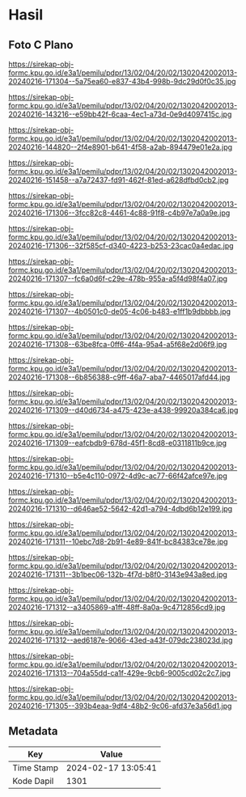 # Hasil

## Foto C Plano

https://sirekap-obj-formc.kpu.go.id/e3a1/pemilu/pdpr/13/02/04/20/02/1302042002013-20240216-171304--5a75ea60-e837-43b4-998b-9dc29d0f0c35.jpg

https://sirekap-obj-formc.kpu.go.id/e3a1/pemilu/pdpr/13/02/04/20/02/1302042002013-20240216-143216--e59bb42f-6caa-4ec1-a73d-0e9d4097415c.jpg

https://sirekap-obj-formc.kpu.go.id/e3a1/pemilu/pdpr/13/02/04/20/02/1302042002013-20240216-144820--2f4e8901-b641-4f58-a2ab-894479e01e2a.jpg

https://sirekap-obj-formc.kpu.go.id/e3a1/pemilu/pdpr/13/02/04/20/02/1302042002013-20240216-151458--a7a72437-fd91-462f-81ed-a628dfbd0cb2.jpg

https://sirekap-obj-formc.kpu.go.id/e3a1/pemilu/pdpr/13/02/04/20/02/1302042002013-20240216-171306--3fcc82c8-4461-4c88-91f8-c4b97e7a0a9e.jpg

https://sirekap-obj-formc.kpu.go.id/e3a1/pemilu/pdpr/13/02/04/20/02/1302042002013-20240216-171306--32f585cf-d340-4223-b253-23cac0a4edac.jpg

https://sirekap-obj-formc.kpu.go.id/e3a1/pemilu/pdpr/13/02/04/20/02/1302042002013-20240216-171307--fc6a0d6f-c29e-478b-955a-a5f4d98f4a07.jpg

https://sirekap-obj-formc.kpu.go.id/e3a1/pemilu/pdpr/13/02/04/20/02/1302042002013-20240216-171307--4b0501c0-de05-4c06-b483-e1ff1b9dbbbb.jpg

https://sirekap-obj-formc.kpu.go.id/e3a1/pemilu/pdpr/13/02/04/20/02/1302042002013-20240216-171308--63be8fca-0ff6-4f4a-95a4-a5f68e2d06f9.jpg

https://sirekap-obj-formc.kpu.go.id/e3a1/pemilu/pdpr/13/02/04/20/02/1302042002013-20240216-171308--6b856388-c9ff-46a7-aba7-4465017afd44.jpg

https://sirekap-obj-formc.kpu.go.id/e3a1/pemilu/pdpr/13/02/04/20/02/1302042002013-20240216-171309--d40d6734-a475-423e-a438-99920a384ca6.jpg

https://sirekap-obj-formc.kpu.go.id/e3a1/pemilu/pdpr/13/02/04/20/02/1302042002013-20240216-171309--eafcbdb9-678d-45f1-8cd8-e0311811b9ce.jpg

https://sirekap-obj-formc.kpu.go.id/e3a1/pemilu/pdpr/13/02/04/20/02/1302042002013-20240216-171310--b5e4c110-0972-4d9c-ac77-66f42afce97e.jpg

https://sirekap-obj-formc.kpu.go.id/e3a1/pemilu/pdpr/13/02/04/20/02/1302042002013-20240216-171310--d646ae52-5642-42d1-a794-4dbd6b12e199.jpg

https://sirekap-obj-formc.kpu.go.id/e3a1/pemilu/pdpr/13/02/04/20/02/1302042002013-20240216-171311--10ebc7d8-2b91-4e89-841f-bc84383ce78e.jpg

https://sirekap-obj-formc.kpu.go.id/e3a1/pemilu/pdpr/13/02/04/20/02/1302042002013-20240216-171311--3b1bec06-132b-4f7d-b8f0-3143e943a8ed.jpg

https://sirekap-obj-formc.kpu.go.id/e3a1/pemilu/pdpr/13/02/04/20/02/1302042002013-20240216-171312--a3405869-a1ff-48ff-8a0a-9c4712856cd9.jpg

https://sirekap-obj-formc.kpu.go.id/e3a1/pemilu/pdpr/13/02/04/20/02/1302042002013-20240216-171312--aed6187e-9066-43ed-a43f-079dc238023d.jpg

https://sirekap-obj-formc.kpu.go.id/e3a1/pemilu/pdpr/13/02/04/20/02/1302042002013-20240216-171313--704a55dd-ca1f-429e-9cb6-9005cd02c2c7.jpg

https://sirekap-obj-formc.kpu.go.id/e3a1/pemilu/pdpr/13/02/04/20/02/1302042002013-20240216-171305--393b4eaa-9df4-48b2-9c06-afd37e3a56d1.jpg


## Metadata

| Key        | Value               |
| ---------- | ------------------- |
| Time Stamp | 2024-02-17 13:05:41 |
| Kode Dapil | 1301                |



